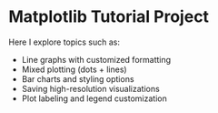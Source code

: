 # Matplotlib Tutorial Project

Here I explore topics such as:
- Line graphs with customized formatting
- Mixed plotting (dots + lines)
- Bar charts and styling options
- Saving high-resolution visualizations
- Plot labeling and legend customization
